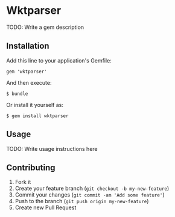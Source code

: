 # Wktparser

TODO: Write a gem description

## Installation

Add this line to your application's Gemfile:

    gem 'wktparser'

And then execute:

    $ bundle

Or install it yourself as:

    $ gem install wktparser

## Usage

TODO: Write usage instructions here

## Contributing

1. Fork it
2. Create your feature branch (`git checkout -b my-new-feature`)
3. Commit your changes (`git commit -am 'Add some feature'`)
4. Push to the branch (`git push origin my-new-feature`)
5. Create new Pull Request
